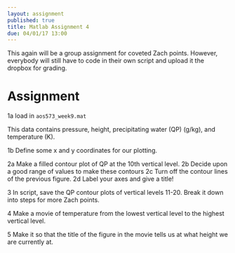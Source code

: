 ```yaml
---
layout: assignment
published: true
title: Matlab Assignment 4
due: 04/01/17 13:00
---
```


This again will be a group assignment for coveted Zach points. However, everybody will still have to code in their own script and upload it the dropbox for grading.

# Assignment

1a load in `aos573_week9.mat`

This data contains pressure, height, precipitating water (QP) (g/kg), and temperature (K).

1b Define some x and y coordinates for our plotting.

2a Make a filled contour plot of QP at the 10th vertical level. 
2b Decide upon a good range of values to make these contours
2c Turn off the contour lines of the previous figure.
2d Label your axes and give a title!

3 In script, save the QP contour plots of vertical levels 11-20. Break it down into steps for more Zach points.

4 Make a movie of temperature from the lowest vertical level to the highest vertical level.

5 Make it so that the title of the figure in the movie tells us at what height we are currently at.
